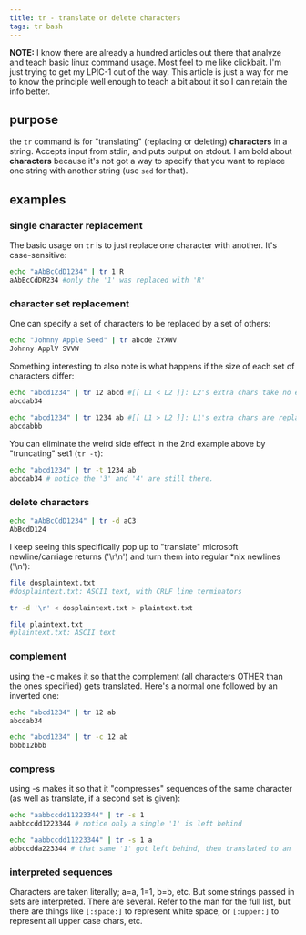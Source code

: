 ```yaml
---
title: tr - translate or delete characters
tags: tr bash
---
```


**NOTE:** I know there are already a hundred articles out there that analyze and teach basic linux command usage. Most feel to me like clickbait.  I'm just trying to get my LPIC-1 out of the way. This article is just a way for me to know the principle well enough to teach a bit about it so I can retain the info better. 

## purpose

the `tr` command is for "translating" (replacing or deleting) **characters** in a string. Accepts input from stdin, and puts output on stdout. I am bold about **characters** because it's not got a way to specify that you want to replace one string with another string (use `sed` for that).

## examples


### single character replacement
The basic usage on `tr` is to just replace one character with another. It's case-sensitive: 

~~~ bash
echo "aAbBcCdD1234" | tr 1 R
aAbBcCdDR234 #only the '1' was replaced with 'R'
~~~


### character set replacement

One can specify a set of characters to be replaced by a set of others: 

~~~ bash
echo "Johnny Apple Seed" | tr abcde ZYXWV
Johnny ApplV SVVW 
~~~

Something interesting to also note is what happens if the size of each set of characters differ: 

~~~ bash
echo "abcd1234" | tr 12 abcd #[[ L1 < L2 ]]: L2's extra chars take no effect
abcdab34
 
echo "abcd1234" | tr 1234 ab #[[ L1 > L2 ]]: L1's extra chars are replaced by last char in L2
abcdabbb
~~~

You can eliminate the weird side effect in the 2nd example above by "truncating" set1 (`tr -t`): 

~~~ bash
echo "abcd1234" | tr -t 1234 ab
abcdab34 # notice the '3' and '4' are still there. 
~~~


### delete characters

~~~ bash
echo "aAbBcCdD1234" | tr -d aC3
AbBcdD124
~~~

I keep seeing this specifically pop up to "translate" microsoft newline/carriage returns ('\r\n') and turn them into regular *nix newlines ('\n'): 

~~~ bash
file dosplaintext.txt 
#dosplaintext.txt: ASCII text, with CRLF line terminators

tr -d '\r' < dosplaintext.txt > plaintext.txt

file plaintext.txt 
#plaintext.txt: ASCII text
~~~


### complement

using the -c makes it so that the complement (all characters OTHER than the ones specified) gets translated. Here's a normal one followed by an inverted one: 

~~~ bash
echo "abcd1234" | tr 12 ab 
abcdab34

echo "abcd1234" | tr -c 12 ab 
bbbb12bbb
~~~

### compress

using -s makes it so that it "compresses" sequences of the same character (as well as translate, if a second set is given):

~~~ bash
echo "aabbccdd11223344" | tr -s 1
aabbccdd1223344 # notice only a single '1' is left behind

echo "aabbccdd11223344" | tr -s 1 a
abbccdda223344 # that same '1' got left behind, then translated to an 'a'. 
~~~

### interpreted sequences

Characters are taken literally; a=a, 1=1, b=b, etc. But some strings passed in sets are interpreted. There are several. Refer to the man for the full list, but there are things like `[:space:]` to represent white space, or `[:upper:]` to represent all upper case chars, etc. 

